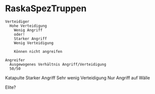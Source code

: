 RaskaSpezTruppen
=========

    Verteidiger
      Hohe Verteidigung
        Wenig Angriff
        oder! 
        Starker Angriff
        Wenig Verteidigung
  
        Können nicht angreifen

    Angreifer
      Ausgewogenes Verhältnis Angriff/Verteidigung
      50/50

  Katapulte
    Starker Angriff
    Sehr wenig Verteidigung
    Nur Angriff auf Wälle
  	
  Elite?
